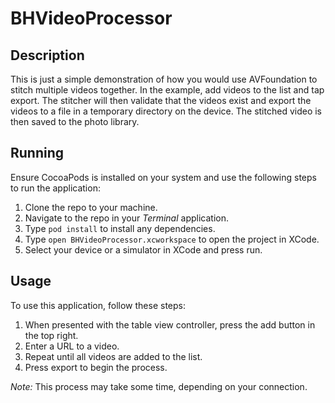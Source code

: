 # BHVideoProcessor

## Description

This is just a simple demonstration of how you would use AVFoundation to stitch multiple videos together. In the example, add videos to the list and tap export. The stitcher will then validate that the videos exist and export the videos to a file in a temporary directory on the device. The stitched video is then saved to the photo library.

## Running

Ensure CocoaPods is installed on your system and use the following steps to run the application:

1. Clone the repo to your machine.
2. Navigate to the repo in your *Terminal* application.
3. Type `pod install` to install any dependencies.
4. Type `open BHVideoProcessor.xcworkspace` to open the project in XCode.
5. Select your device or a simulator in XCode and press run.

## Usage

To use this application, follow these steps:

1. When presented with the table view controller, press the add button in the top right.
2. Enter a URL to a video.
3. Repeat until all videos are added to the list.
4. Press export to begin the process.

*Note:* This process may take some time, depending on your connection.
